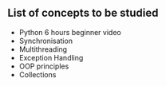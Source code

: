 ## List of concepts to be studied

* Python 6 hours beginner video
* Synchronisation
* Multithreading
* Exception Handling
* OOP principles
* Collections